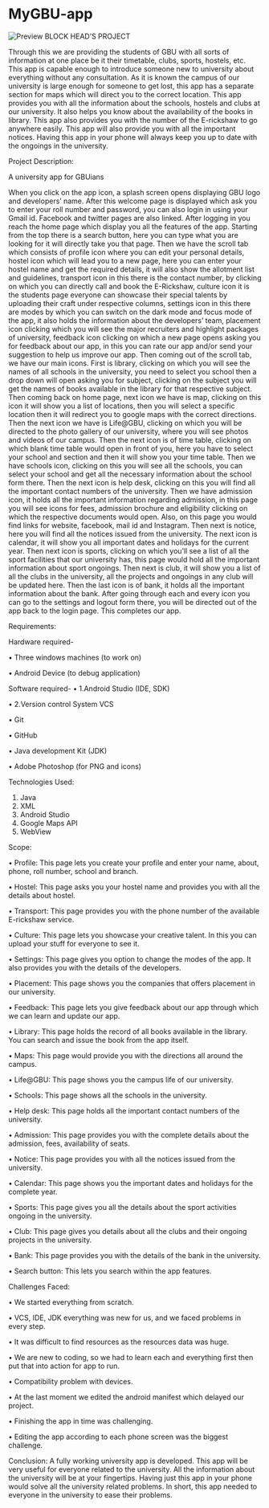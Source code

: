 # MyGBU-app
![Preview](https://github.com/great-aryan/MyGBU-app/blob/master/mygbu_small.gif)
BLOCK HEAD’S PROJECT

Through this we are providing the students of GBU with all sorts of information at one place be it their timetable, clubs, sports, hostels, etc. This app is capable enough to introduce someone new to university about everything without any consultation. As it is known the campus of our university is large enough for someone to get lost, this app has a separate section for maps which will direct you to the correct location. This app provides you with all the information about the schools, hostels and clubs at our university. It also helps you know about the availability of the books in library. This app also provides you with the number of the E-rickshaw to go anywhere easily. This app will also provide you with all the important notices. Having this app in your phone will always keep you up to date with the ongoings in the university.

Project Description:

A university app for GBUians

When you click on the app icon, a splash screen opens displaying GBU logo and developers’ name. After this welcome page is displayed which ask you to enter your roll number and password, you can also login in using your Gmail id. Facebook and twitter pages are also linked. After logging in you reach the home page which display you all the features of the app. Starting from the top there is a search button, here you can type what you are looking for it will directly take you that page. Then we have the scroll tab which consists of profile icon where you can edit your personal details, hostel icon which will lead you to a new page, here you can enter your hostel name and get the required details, it will also show the allotment list and guidelines, transport icon in this there is the contact number, by clicking on which you can directly call and book the E-Rickshaw, culture icon it is the students page everyone can showcase their special talents by uploading their craft under respective columns, settings icon in this there are modes by which you can switch on the dark mode and focus mode of the app, it  also holds the information about the developers’ team, placement icon clicking which you will see the major recruiters and highlight packages of university, feedback icon clicking on which a new page opens asking you for feedback about our app, in this you can rate our app and/or send your suggestion to help us improve our app. Then coming out of the scroll tab, we have our main icons. First is library, clicking on which you will see the names of all schools in the university, you need to select you school then a drop down will open asking you for subject, clicking on the subject you will get the names of books available in the library for that respective subject. Then coming back on home page, next icon we have is map, clicking on this icon it will show you a list of locations, then you will select a specific location then it will redirect you to google maps with the correct directions. Then the next icon we have is Life@GBU, clicking on which you will be directed to the photo gallery of our university, where you will see photos and videos of our campus. Then the next icon is of time table, clicking on which blank time table would open in front of you, here you have to select your school and section and then it will show you your time table. Then we have schools icon, clicking on this you will see all the schools, you can select your school and get all the necessary information about the school form there. Then the next icon is help desk, clicking on this you will find all the important contact numbers of the university. Then we have admission icon, it holds all the important information regarding admission, in this page you will see icons for fees, admission brochure and eligibility clicking on which the respective documents would open. Also, on this page you would find links for website, facebook, mail id and Instagram. Then next is notice, here you will find all the notices issued from the university. The next icon is calendar, it will show you all important dates and holidays for the current year. Then next icon is sports, clicking on which you’ll see a list of all the sport facilities that our university has, this page would hold all the important information about sport ongoings. Then next is club, it will show you a list of all the clubs in the university, all the projects and ongoings in any club will be updated here. Then the last icon is of bank, it holds all the important information about the bank. After going through each and every icon you can go to the settings and logout form there, you will be directed out of the app back to the login page. This completes our app. 




Requirements:

Hardware required-

•	Three windows machines (to work on)

•	Android Device (to debug application)

Software required-
•	1.Android Studio (IDE, SDK)

•	2.Version control System VCS

•	Git

•	GitHub

•	Java development Kit (JDK)

•	Adobe Photoshop (for PNG and icons)


Technologies Used:

1.	 Java
2.	 XML 
3.	 Android Studio
4.   Google Maps API
5.   WebView


Scope:

•	Profile: This page lets you create your profile and enter your name, about, phone, roll number, school and branch.

•	Hostel: This page asks you your hostel name and provides you with all the details about hostel.

•	Transport: This page provides you with the phone number of the available E-rickshaw service.

•	Culture: This page lets you showcase your creative talent. In this you can upload your stuff for everyone to see it.

•	Settings: This page gives you option to change the modes of the app. It also provides you with the details of the developers.

•	Placement: This page shows you the companies that offers placement in our university.

•	Feedback: This page lets you give feedback about our app through which we can learn and update our app.

•	Library: This page holds the record of all books available in the library. You can search and issue the book from the app itself.

•	Maps: This page would provide you with the directions all around the campus.

•	Life@GBU:  This page shows you the campus life of our university.

•	Schools: This page shows all the schools in the university.

•	Help desk: This page holds all the important contact numbers of the university.

•	Admission: This page provides you with the complete details about the admission, fees, availability of seats.

•	Notice: This page provides you with all the notices issued from the university.

•	Calendar: This page shows you the important dates and holidays for the complete year.

•	Sports: This page gives you all the details about the sport activities ongoing in the university.

•	Club: This page gives you details about all the clubs and their ongoing projects in the university.

•	Bank: This page provides you with the details of the bank in the university.

•	Search button: This lets you search within the app features.


Challenges Faced:

•	We started everything from scratch.

•	VCS, IDE, JDK everything was new for us, and we faced problems in every step.

•	It was difficult to find resources as the resources data was huge.

•	We are new to coding, so we had to learn each and everything first then put that into action for app to run.

•	Compatibility problem with devices.

•	At the last moment we edited the android manifest which delayed our project.

•	Finishing the app in time was challenging.

•	Editing the app according to each phone screen was the biggest challenge. 



Conclusion:
A fully working university app is developed. This app will be very useful for everyone related to the university. All the information about the university will be at your fingertips. Having just this app in your phone would solve all the university related problems. In short, this app needed to everyone in the university to ease their problems.



